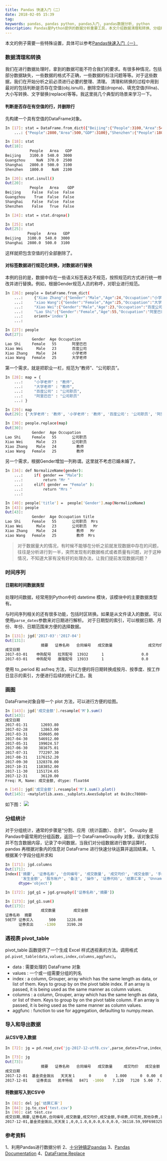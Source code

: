 ```yaml
---
title: Pandas 快速入门（二）
date: 2018-02-05 15:39
tag: 
keywords: pandas, pandas python, pandas入门, pandas数据分析, python
description: Pandas是Python提供的数据分析重要工具，本文介绍数据清理和转换、分组统计及画图等功能，助你快速入门 pandas 数据分析。
---
```


本文的例子需要一些特殊设置，具体可以参考[Pandas快速入门（一）](http://www.cnblogs.com/cocowool/p/8316595.html)

### 数据清理和转换
我们在进行数据处理时，拿到的数据可能不符合我们的要求。有很多种情况，包括部分数据缺失，一些数据的格式不正确，一些数据的标注问题等等。对于这些数据，我们在开始分析之前必须进行必要的整理、清理。
清理和转换的过程中用到最对的包括判断是否存在空值(obj.isnull)，删除空值(dropna)、填充空值(fillna)、大小写转换、文字替换(replace)等等。我这里挑几个典型的场景来学习一下。

#### 判断是否存在有空值的行，并删除行
先构建一个具有空值的DataFrame对象。
```bash
In [17]: stat = DataFrame.from_dict({"Beijing":{"People":3100,"Area":540,"GDP":3000},"Guangzhou":{"People":np.nan,"Area":370,"GDP":2500},"Shanghai":
    ...: {"People":2800,"Area":500,"GDP":3100},"Shenzhen":{"People":1800,"Area":np.nan,"GDP":2100}},orient='index')

In [18]: stat
Out[18]: 
           People   Area   GDP
Beijing    3100.0  540.0  3000
Guangzhou     NaN  370.0  2500
Shanghai   2800.0  500.0  3100
Shenzhen   1800.0    NaN  2100

In [20]: stat.isnull()
Out[20]: 
           People   Area    GDP
Beijing     False  False  False
Guangzhou    True  False  False
Shanghai    False  False  False
Shenzhen    False   True  False

In [24]: stat = stat.dropna()

In [25]: stat
Out[25]: 
          People   Area   GDP
Beijing   3100.0  540.0  3000
Shanghai  2800.0  500.0  3100
```
这样就把包含空值的行全部删除了。

#### 对标签数据进行规范化转换，对数据进行替换
本例的目的是，数据中存在一些语义标签表达不规范，按照规范的方式进行统一修改并进行替换。例如，根据Gender规范人员的称呼，对职业进行规范。
```bash
In [26]: people = DataFrame.from_dict(
    ...:     {"Xiao Zhang":{"Gender":"Male","Age":24,"Occupation":"小学老师"},
    ...:     "xiao Wang":{"Gender":"Female","Age":25,"Occupation":"大学老师"},
    ...:     "Xiao Wei":{"Gender":"Male","Age":23,"Occupation":"百度公司"},
    ...:     "Lao Shi":{"Gender":"Female","Age":55,"Occupation":"阿里巴巴"}},
    ...:     orient='index')
    ...:     

In [27]: people
Out[27]: 
            Gender  Age Occupation
Lao Shi     Female   55       阿里巴巴
Xiao Wei      Male   23       百度公司
Xiao Zhang    Male   24       小学老师
xiao Wang   Female   25       大学老师
```
第一个需求，就是把职业一栏，规范为“教师”、“公司职员”。
```bash
In [28]: map = {
    ...:     "小学老师" : "教师",
    ...:     "大学老师" : "教师",
    ...:     "百度公司" : "公司职员",
    ...:     "阿里巴巴" : "公司职员"
    ...: }

In [29]: map
Out[29]: {'大学老师': '教师', '小学老师': '教师', '百度公司': '公司职员', '阿里巴巴': '公司职员'}

In [30]: people.replace(map)
Out[30]: 
            Gender  Age Occupation
Lao Shi     Female   55       公司职员
Xiao Wei      Male   23       公司职员
Xiao Zhang    Male   24         教师
xiao Wang   Female   25         教师
```
另一个需求，根据Gender增加一列称谓。这里就不考虑已婚未婚了。
```bash
In [34]: def NormalizeName(gender):
    ...:     if( gender == "Male"):
    ...:         return "Mr "
    ...:     elif( gender == "Female" ):
    ...:         return "Mrs "
    ...:  

In [40]: people['title'] =  people['Gender'].map(NormalizeName)
In [43]: people
Out[43]: 
            Gender  Age Occupation title
Lao Shi     Female   55       公司职员  Mrs 
Xiao Wei      Male   23       公司职员   Mr 
Xiao Zhang    Male   24         教师   Mr 
xiao Wang   Female   25         教师  Mrs
```
> 对于数据量大的情况，有时候不能够在分析之前就发现数据中存在的问题，往往是分析进行到一半，突然发现有的数据格式或者质量有问题，对于这种情况，不知道大家有没有好的处理办法，让我们提前发现数据问题？


### 时间序列

#### 日期和时间数据类型
处理时间数据，经常用到Python中的 datetime 模块，该模块中的主要数据类型有。

与时间序列相关的还有很多功能，包括时区转换。如果是从文件读入的数据，可以使用```parse_dates```参数来对日期进行解析。
对于日期型的索引，可以根据日期、月份、年份、日期范围来方便的选择数据。
```bash
In [131]: jgd['2017-03':'2017-04']
Out[131]: 
                摘要   证券名称   合同编号   成交数量                成交均价     成交金额   手续费  \
成交日期                                                                         
2017-03-01    申购配号   拉芳配号  13932      1                 0.0      0.0   0.0   
2017-03-01    申购配号   康隆配号  13933      1                 0.0      0.0   0.0
```
使用 to_period 和 asfreq 方法，可以方便的将日期转换成按月、按季度、按工作日显示的索引，方便进行后续的统计汇总。我

### 画图
DataFrame对象自带一个 plot 方法，可以进行方便的绘图。
```bash
In [143]: jgd['成交金额'].resample('M').sum()
Out[143]: 
成交日期
2017-01-31      12693.80
2017-02-28      12863.00
2017-03-31     150605.00
2017-04-30     546912.00
2017-05-31     199024.57
2017-06-30     381675.01
2017-07-31     772297.30
2017-08-31    1176152.20
2017-09-30    1328378.00
2017-10-31    1183852.00
2017-11-30    1151724.65
2017-12-31      36120.00
Freq: M, Name: 成交金额, dtype: float64

n [145]: jgd['成交金额'].resample('M').sum().plot()
Out[145]: <matplotlib.axes._subplots.AxesSubplot at 0x10cc78080>
```
如下图：
![](20180205-pandas-introduce-2/39469-20180206095943810-555327950.png)

### 分组统计
对于分组统计，通常的步骤是“分割、应用（统计函数）、合并”。
Groupby 是Pandas中最常用的分组函数，返回一个 DataFrameGroupBy 对象，该对象实际并不包含数据内容，记录了中间数据，当我们对分组数据进行数学运算时，pandas 再根据对象内的信息对 DataFrame 进行快速分块运算并返回结果。
1、根据某个字段分组并求和
```bash
In [171]: jgd.columns
Out[171]: 
Index(['摘要', '证券名称', '合同编号', '成交数量', '成交均价', '成交金额', '手续费', '印花税', '其他杂费',
       '发生金额', '股东帐户', '备注', '操作', '证券代码', '结算汇率', 'Unnamed: 16'],
      dtype='object')

In [172]: jgd_g1 = jgd.groupby(['证券名称','摘要'])

In [173]: jgd_g1.sum()
Out[173]: 
                成交数量        成交金额
证券名称  摘要                        
50ETF 证券买入       500     1228.00
      证券卖出     -1300     3190.20
```

### 透视表 pivot_table
pivot_table 函数提供了一个生成 Excel 样式透视表的方法。调用格式```pd.pivot_table(data,values,index,columns,aggfunc)```。

* data : 需要处理的 DataFrame 对象
* values : 一个或一组需要分组的列名
* index : a column, Grouper, array which has the same length as data, or list of them. Keys to group by on the pivot table index. If an array is passed, it is being used as the same manner as column values.
* columns : a column, Grouper, array which has the same length as data, or list of them. Keys to group by on the pivot table column. If an array is passed, it is being used as the same manner as column values.
* aggfunc : function to use for aggregation, defaulting to numpy.mean.

### 导入和导出数据

#### 从CSV导入数据
```bash
In [72]: jg = pd.read_csv('jg-2017-12-utf8.csv',parse_dates=True,index_col=0)

In [73]: jg
Out[73]: 
                摘要   证券名称   合同编号   成交数量     成交均价   成交金额   手续费   印花税  其他杂费  \
成交日期                                                                        
2017-12-01  基金资金拨出   天天发１      0      0    1.000      0  0.00  0.00  0.00   
2017-12-01    证券卖出   民丰特纸   8471  -1000    7.120   7120  5.00  7.12  0.14
```

#### 将数据写入到CSV中
```bash
In [82]: del jg['结算汇率']
In [84]: jg.to_csv('test.csv')
In [90]: cat test.csv
成交日期,摘要,证券名称,合同编号,成交数量,成交均价,成交金额,手续费,印花税,其他杂费,发生金额,股东帐户,备注,操作,证券代码
2017-12-01,基金资金拨出,天天发１,0,0,1.0,0,0.0,0.0,0.0,-36118.59,99F6983257,122.0,其他,940018
```

### 参考资料
1、利用Pandas进行数据分析
2、[十分钟搞定pandas](https://www.cnblogs.com/chaosimple/p/4153083.html)
3、[Pandas Documentation](https://pandas.pydata.org/pandas-docs/stable/generated/pandas.DataFrame.from_dict.html#pandas.DataFrame.from_dict)
4、[DataFrame Replace](https://pandas.pydata.org/pandas-docs/stable/generated/pandas.DataFrame.replace.html#pandas.DataFrame.replace)












